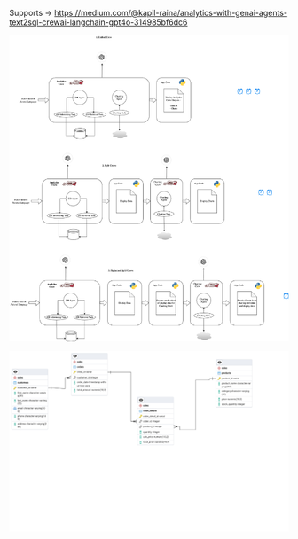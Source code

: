 Supports -> https://medium.com/@kapil-raina/analytics-with-genai-agents-text2sql-crewai-langchain-gpt4o-314985bf6dc6


![alt text](data/agents.png)

![alt text](data/erd.png)